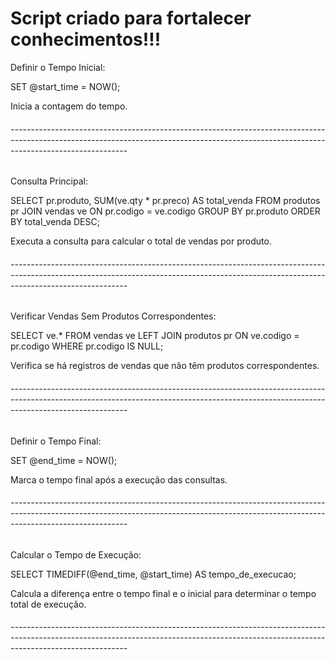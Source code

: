 # Script criado para fortalecer conhecimentos!!!

Definir o Tempo Inicial:

SET @start_time = NOW();

Inicia a contagem do tempo.

<h6>-----------------------------------------------------------------------------------------------------------------------------------------------------------------------------------------</h6>

Consulta Principal:

SELECT pr.produto, SUM(ve.qty * pr.preco) AS total_venda
FROM produtos pr
JOIN vendas ve
ON pr.codigo = ve.codigo
GROUP BY pr.produto
ORDER BY total_venda DESC;

Executa a consulta para calcular o total de vendas por produto.

<h6>-----------------------------------------------------------------------------------------------------------------------------------------------------------------------------------------</h6>

Verificar Vendas Sem Produtos Correspondentes:

SELECT ve.*
FROM vendas ve
LEFT JOIN produtos pr ON ve.codigo = pr.codigo
WHERE pr.codigo IS NULL;

Verifica se há registros de vendas que não têm produtos correspondentes.

<h6>-----------------------------------------------------------------------------------------------------------------------------------------------------------------------------------------</h6>

Definir o Tempo Final:

SET @end_time = NOW();

Marca o tempo final após a execução das consultas.

<h6>-----------------------------------------------------------------------------------------------------------------------------------------------------------------------------------------</h6>

Calcular o Tempo de Execução:

SELECT TIMEDIFF(@end_time, @start_time) AS tempo_de_execucao;

Calcula a diferença entre o tempo final e o inicial para determinar o tempo total de execução.

<h6>-----------------------------------------------------------------------------------------------------------------------------------------------------------------------------------------</h6>

